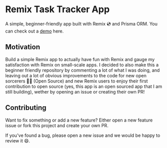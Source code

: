 # Remix Task Tracker App

A simple, beginner-friendly app built with Remix 💿 and Prisma ORM. You can check out a [demo](https://task-tracker-remix.vercel.app/) here.

## Motivation

Build a simple Remix app to actually have fun with Remix and gauge my satisfaction with Remix on small-scale apps. I decided to also make this a beginner friendly repository by commenting a lot of what I was doing, and leaving out a lot of obvious improvements to the code for new open sorcerers 🧙‍♂️ (Open Source) and new Remix users to enjoy their first contribution to open source (yes, this app is an open sourced app that I am still building), wether by opening an issue or creating their own PR! 

## Contributing

Want to fix something or add a new feature? Either open a new feature issue or fork this project and create your own PR.

If you've found a bug, please open a new issue and we would be happy to review it 😄.
